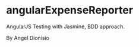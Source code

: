 angularExpenseReporter
======================

AngularJS Testing with Jasmine, BDD approach.

By Angel Dionisio
